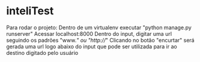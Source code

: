 # inteliTest
Para rodar o projeto: 
Dentro de um virtualenv executar "python manage.py runserver"
Acessar localhost:8000
Dentro do input, digitar uma url seguindo os padrões "www.*" ou "http://*"
Clicando no botão "encurtar" será gerada uma url logo abaixo do input que pode ser utilizada para ir ao destino digitado pelo usuário
